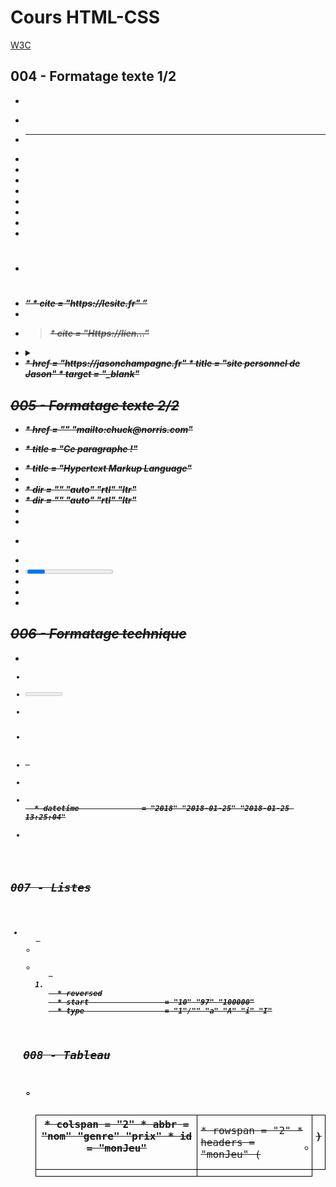 # Cours HTML-CSS

[W3C](https://www.w3.org/TR/html52/)

## 004 - Formatage texte 1/2

+ <!-- -->
+ <p>
+ <hr>
+ <strong>
+ <em>
+ <del>
+ <ins>
+ <mark>
+ <b>
+ <i>
+ <s>
+ <h1> <h2> <h3> <h4> <h5> <h6>
+ <q>
    * cite                  = "https://lesite.fr"
+ <cite>
+ <blockquote>
    * cite                  = "Https://lien..."
+ <details> <summary>
+ <a>
    * href                  = "https://jasonchampagne.fr"
    * title                 = "site personnel de Jason"
    * target                = "_blank"

## 005 - Formatage texte 2/2

+ <a>
    * href                  = "" "mailto:chuck@norris.com"
+ <p>
    * title                 = "Ce paragraphe !"
+ <abbr>
    * title                 = "Hypertext Markup Language"
+ <address>
+ <bdi>
    * dir                   = "" "auto" "rtl" "ltr"
+ <bdo>
    * dir                   = "" "auto" "rtl" "ltr"
+ <br>
+ <dfn>
+ <dl> <dt> <dd>
+ <dialog>
+ <progress>
    * value                 = "75"
    * max                   = "100"
+ <sub>
+ <sup>
+ <wbr>

## 006 - Formatage technique

+ <code>
+ <kbd>
+ <meter>
    * value                 = "0.25" "37"
    * optimum               = "37.4"
	* min
	* max
	* high
	* low
+ <output>
+ <pre>
+ <ruby> <rt> <rp>
+ <samp>
+ <time>
    * datetime              = "2018" "2018-01-25" "2018-01-25 13:25:04"
+ <var>

## 007 - Listes

+ <ul> <li>
+ <ol> <li>
    * reversed
    * start                 = "10" "97" "100000"
    * type                  = "1"/"" "a" "A" "i" "I"

## 008 - Tableau

+ <table> <caption> <thead> <tbody> <tfoot> <tr> <th> <td> <colgroup> <col>
+ <th>
    * colspan               = "2"
    * abbr                  = "nom" "genre" "prix"
    * id                    = "monJeu"
+ <td>
    * rowspan               = "2"
    * headers               = "monJeu" (<th id="monJeu">)
+ <style>
    table {border-collapse:collapse;}
    th,td {border:1px solid #000;padding:5px;}
+ <colgroup> <col>
+ <col>
	* class                 = "styleColonne1" "styleColonnes2Et3"
    * span                  = "2"

## 009 - Formulaires 1/2

+ <form>
    * method            = "post" "get"
    * action            = "" "#" "resultats.php"
    * name              = "MonFormulaire"
    * target            = ""/"_self" "_parent" "_top" "_blank"
    * autocomplete      = "on" "off"
    * enctype
    * accept-charset    = "UTF-8"
+ <input>
    * name              = "username" "champFormulaire" "publishNews" "choice" "fieldForm"
    * placeholder       = "Entrez votre nom..."
    * type              = "text" "password" "checkbox" "radio" "color" "date" "datetime-local" "email" "tel" "month" "week" "search" "range" "number" "hidden" "submit" "reset"
    * value             = "oui" (radio) "#FFFFFF" (color) "Se connecter" (submit) "Effacer" (reset)
    * min               = "0" (range, number)
    * max               = "100" (range, number)
    * step              = "5" (range, number)
    * pattern           = "[a-z]"
    * required
    * id                = "prenom"
+ <label>
    * for               = "prenom" (<input id="prenom">)

## 010 - Formulaires 2/2

+ <form>
    * id                = "id_form"
+ <fieldset>
    * form              = "id_form"
    * disabled
+ <legend>
+ <textarea>
    * name              = "article_content"
    * rows              = "10"
    * cols              = "65"
    * placeholder       = "Votre texte ici..."
    * minlength         = "10"
    * maxlength         = "50"
    * wrap              = "hard" "soft"
+ <select> <optgroup> <option>
    * name              = "ChoixOS" "ChoixJeu"
    * form              = "id_form"
    * required
    * size              = "2"
    * multiple
+ <option>
    * value             = "win" "linux" "mac" "Final Fantasy" "The Legend of Zelda" "CS:GO" "Fortnite"
    * label             = ""
    * disabled
+ <optgroup> <option>
    * label             = "RPG" "FPS"

+ <datalist> <option>
    * id                = "ChoixJeu" (<input id="ChoixJeu">)

+ <input>
    * list              = "ChoixJeu"

+ <button>
    * type              = "button" "submit"
    * formmethod        = "POST"
    * formaction        = "mapage.html"

## 011 - images

+ <img>
    * src               = "pic-large.jpg" "pic-little.jpg" "images/japan-girl.jpg" "carte.png"
    * alt               = "" "Texte alternatif à l'image" "Carte du monde"
    * width             = "200" "auto"
    * height            = "auto" "1000"
    * longdesc          = "truc"
    * usemap            = "#worldmap"

+ <figure> <img>
+ <figure> <figcaption>
+ <figure> <figcaption> <a>
    * href              =""
+ <map>
    * name              = "worldmap" (<img usemap="#worldmap">)
+ <map> <area>
+ <area>
    * href              = "carte-rouge.png"
    * shape             = "rect" "circle" "poly"
    * coords            = x1,y1 x2,y2 (rect)
                          x, y, r (circle)
                          x1,y1,x2,y2,...,x10,y10 (poly)
+ <picture> <source>
+ <source>
    * srcset            = "pic-large.jpg"
    * media             = "(min-width: 600px)"
+ <picture> <img>

## 012 - sons et vidéos

+ <audio> <source>
+ <audio>
    * controls
    * src               ="song.mp3"
    * autoplay
    * muted
    * loop
    * preload           = "metadata"
    * volume            = "0.6"
+ <source>
    * src               = "song.mp3" "bunny.mp4"
    * type              = "audio/mpeg" "video/mp4"
+ <video>
    * controls
    * src               = "bunny.mp4"
    * width             = "640"
    * height            = "480" "auto"
    * poster            = "miniature.jpg"

## 013 - structurer page web

```html
<body> 
    <div>
        <p>
            <a></a>
        </p>
        <p>
            <span></span>
        </p>
    </div>
</body>
```
```html
<body> 
	<main></main>
	<div></div>
	<div></div>
</body>
```
```html
<body>
    <h1></h1>
	<section>
        <h1></h1>
        <p></p>
    </section>
	<section>
        <h1></h1>
        <p></p>
	</section>
</body>
```
```html
<body>
    <main>
        <header>
            <h1>Mon site</h1>
        </header>

        <div class="gallery">
        
        </div>

        <nav>
            <ul>
                <li><a href="#">Aceuil</a></li>
                <li><a href="#">Articles</a></li>
                <li><a href="#">Forum</a></li>
                <li><a href="#">Contact</a></li>
            </ul>
        </nav>

        <p>Lorem ipsum dolor sit amet, consectetur adipisicing elit. Modi, deserunt ullam perferendis temporibus voluptatibus.</p>

        <section>
            <nav>
                <ul>
                    <li><a href="#">Premier pas</a></li>
                    <li><a href="#">Partie</a></li>
                    <li><a href="#">Conclusion</a></li>
                </ul>
            </nav>
        </section>

        <section>
            <h1>Titre de section</h1>
            <p></p>
        </section>

        <article>
            <header>
                <h2>Titre d'article</h2>
            </header>
            <p>Le contenu de l'article ...</p>
            <footer>
                <p>Ce contenu est rédigé par <address>Jason</address></p>
            </footer>
        </article>

        <aside>
            <p>Lorem ipsum dolor sit amet, consectetur <span class="text-red">adipisicing elit</span>. Corporis, sed velit officiis.</p>
        </aside>

        <footer>
                <p>Copyright &copy; 2018</p>
        </footer>
    </main>
</body>
```